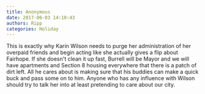 ```yaml
---
title: Anonymous
date: 2017-06-03 14:10:43
authors: Ripp
categories: Holiday
---
```


 This is exactly why Karin Wilson needs to purge her administration of her overpaid friends and begin acting like she actually gives a flip about Fairhope.  If she doesn't clean it up fast, Burrell will be Mayor and we will have apartments and Section 8 housing everywhere that there is a patch of dirt left. All he cares about is making sure that his buddies can make a quick buck and pass some on to him.  Anyone who has any influence with Wilson should try to talk her into at least pretending to care about our city.